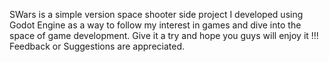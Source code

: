 SWars is a simple version space shooter side project I developed using Godot Engine as a way to follow my interest in games and dive into the space of game development. 
Give it a try and hope you guys will enjoy it !!!
Feedback or Suggestions are appreciated. 
